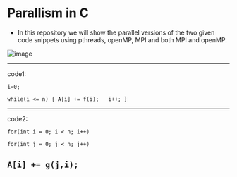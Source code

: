 # Parallism in C 
- In this repository we will show the parallel versions of the two given code snippets using pthreads, openMP, MPI and both MPI and openMP.

![image](https://user-images.githubusercontent.com/56788883/124506747-9ce12600-ddcc-11eb-819b-33d22665581d.png)


---
code1:

`i=0;`

`while(i <= n)
{
    A[i] += f(i);  
    i++;
}`

---
code2:

`for(int i = 0; i < n; i++)
`

`for(int j = 0; j < n; j++)
`

`A[i] += g(j,i);
`
---

  
